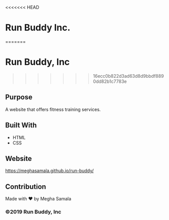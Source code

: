 <<<<<<< HEAD
# Run Buddy Inc.
=======
# Run Buddy, Inc
>>>>>>> 16ecc0b822d3ad63d8d9bbdf8890dd82b1c7783e

## Purpose
A website that offers fitness training services.

## Built With
* HTML
* CSS

## Website
https://meghasamala.github.io/run-buddy/

## Contribution
Made with ❤️ by Megha Samala

### ©️2019 Run Buddy, Inc 
